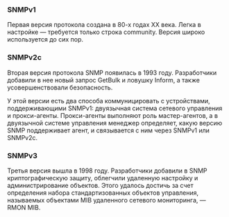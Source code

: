 ### SNMPv1

Первая версия протокола создана в 80-х годах XX века. Легка в настройке — требуется только строка community. Версия широко используется до сих пор.

### SNMPv2с

Вторая версия протокола SNMP появилась в 1993 году. Разработчики добавили в нее новый запрос GetBulk и ловушку Inform, а также усовершенствовали безопасность.

У этой версии есть два способа коммуницировать с устройствами, поддерживающими SNMPv1: двуязычная система сетевого управления и прокси-агенты. Прокси-агенты выполняют роль мастер-агентов, а в двуязычной системе управления менеджер определяет, какую версию SNMP поддерживает агент, и связывается с ним через SNMPv1 или SNMPv2c.

### SNMPv3

Третья версия вышла в 1998 году. Разработчики добавили в SNMP криптографическую защиту, облегчили удаленную настройку и администрирование объектов. Этого удалось достичь за счет определения набора стандартизованных объектов управления, называемых объектами MIB удаленного сетевого мониторинга, — RMON MIB.